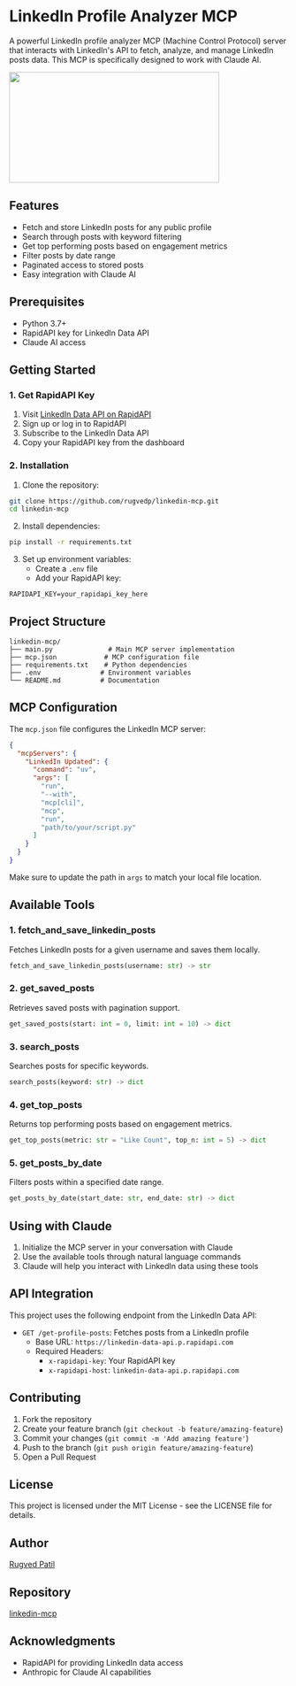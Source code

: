 # LinkedIn Profile Analyzer MCP

A powerful LinkedIn profile analyzer MCP (Machine Control Protocol) server that interacts with LinkedIn's API to fetch, analyze, and manage LinkedIn posts data. This MCP is specifically designed to work with Claude AI.


<a href="https://glama.ai/mcp/servers/5vbvsljk42">
  <img width="380" height="200" src="https://glama.ai/mcp/servers/5vbvsljk42/badge" />
</a>

## Features

- Fetch and store LinkedIn posts for any public profile
- Search through posts with keyword filtering
- Get top performing posts based on engagement metrics
- Filter posts by date range
- Paginated access to stored posts
- Easy integration with Claude AI

## Prerequisites

- Python 3.7+
- RapidAPI key for LinkedIn Data API
- Claude AI access

## Getting Started

### 1. Get RapidAPI Key

1. Visit [LinkedIn Data API on RapidAPI](https://rapidapi.com/rockapis-rockapis-default/api/linkedin-data-api)
2. Sign up or log in to RapidAPI
3. Subscribe to the LinkedIn Data API
4. Copy your RapidAPI key from the dashboard

### 2. Installation

1. Clone the repository:
```bash
git clone https://github.com/rugvedp/linkedin-mcp.git
cd linkedin-mcp
```

2. Install dependencies:
```bash
pip install -r requirements.txt
```

3. Set up environment variables:
   - Create a `.env` file
   - Add your RapidAPI key:
```env
RAPIDAPI_KEY=your_rapidapi_key_here
```

## Project Structure

```
linkedin-mcp/
├── main.py              # Main MCP server implementation
├── mcp.json            # MCP configuration file
├── requirements.txt    # Python dependencies
├── .env               # Environment variables
└── README.md          # Documentation
```

## MCP Configuration

The `mcp.json` file configures the LinkedIn MCP server:

```json
{
  "mcpServers": {
    "LinkedIn Updated": {
      "command": "uv",
      "args": [
        "run",
        "--with",
        "mcp[cli]",
        "mcp",
        "run",
        "path/to/your/script.py"
      ]
    }
  }
}
```

Make sure to update the path in `args` to match your local file location.

## Available Tools

### 1. fetch_and_save_linkedin_posts
Fetches LinkedIn posts for a given username and saves them locally.
```python
fetch_and_save_linkedin_posts(username: str) -> str
```

### 2. get_saved_posts
Retrieves saved posts with pagination support.
```python
get_saved_posts(start: int = 0, limit: int = 10) -> dict
```

### 3. search_posts
Searches posts for specific keywords.
```python
search_posts(keyword: str) -> dict
```

### 4. get_top_posts
Returns top performing posts based on engagement metrics.
```python
get_top_posts(metric: str = "Like Count", top_n: int = 5) -> dict
```

### 5. get_posts_by_date
Filters posts within a specified date range.
```python
get_posts_by_date(start_date: str, end_date: str) -> dict
```

## Using with Claude

1. Initialize the MCP server in your conversation with Claude
2. Use the available tools through natural language commands
3. Claude will help you interact with LinkedIn data using these tools

## API Integration

This project uses the following endpoint from the LinkedIn Data API:

- `GET /get-profile-posts`: Fetches posts from a LinkedIn profile
  - Base URL: `https://linkedin-data-api.p.rapidapi.com`
  - Required Headers:
    - `x-rapidapi-key`: Your RapidAPI key
    - `x-rapidapi-host`: `linkedin-data-api.p.rapidapi.com`

## Contributing

1. Fork the repository
2. Create your feature branch (`git checkout -b feature/amazing-feature`)
3. Commit your changes (`git commit -m 'Add amazing feature'`)
4. Push to the branch (`git push origin feature/amazing-feature`)
5. Open a Pull Request

## License

This project is licensed under the MIT License - see the LICENSE file for details.

## Author

[Rugved Patil](https://github.com/rugvedp)

## Repository

[linkedin-mcp](https://github.com/rugvedp/linkedin-mcp.git)

## Acknowledgments

- RapidAPI for providing LinkedIn data access
- Anthropic for Claude AI capabilities
